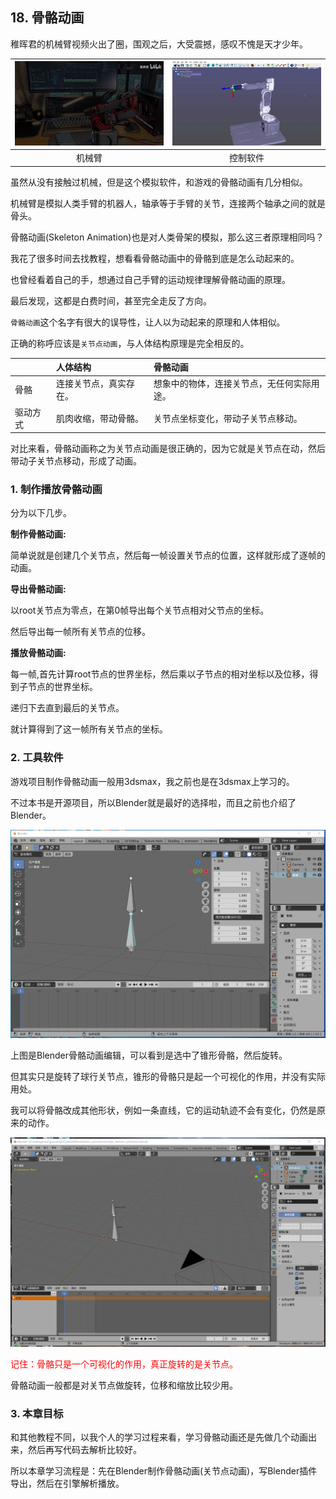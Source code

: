 ## 18. 骨骼动画

稚晖君的机械臂视频火出了圈，围观之后，大受震撼，感叹不愧是天才少年。

|![](../../imgs/skeleton_animation/huizhijun.gif)|![](../../imgs/skeleton_animation/jixiebi_moni_small.gif)|
|:--:|:--:|
|机械臂|控制软件|

虽然从没有接触过机械，但是这个模拟软件，和游戏的骨骼动画有几分相似。

机械臂是模拟人类手臂的机器人，轴承等于手臂的关节，连接两个轴承之间的就是骨头。

骨骼动画(Skeleton Animation)也是对人类骨架的模拟，那么这三者原理相同吗？

我花了很多时间去找教程，想看看骨骼动画中的骨骼到底是怎么动起来的。

也曾经看着自己的手，想通过自己手臂的运动规律理解骨骼动画的原理。

最后发现，这都是白费时间，甚至完全走反了方向。

`骨骼动画`这个名字有很大的误导性，让人以为动起来的原理和人体相似。

正确的称呼应该是`关节点动画`，与人体结构原理是完全相反的。


|   | 人体结构  | 骨骼动画  |
|---|:---|:---|
| 骨骼  | 连接关节点，真实存在。  | 想象中的物体，连接关节点，无任何实际用途。  |
| 驱动方式  | 肌肉收缩，带动骨骼。  | 关节点坐标变化，带动子关节点移动。  |



对比来看，骨骼动画称之为关节点动画是很正确的，因为它就是关节点在动，然后带动子关节点移动，形成了动画。


### 1. 制作播放骨骼动画

分为以下几步。

<b>制作骨骼动画:</b>

简单说就是创建几个关节点，然后每一帧设置关节点的位置，这样就形成了逐帧的动画。

<b>导出骨骼动画:</b>

以root关节点为零点，在第0帧导出每个关节点相对父节点的坐标。

然后导出每一帧所有关节点的位移。

<b>播放骨骼动画:</b>

每一帧,首先计算root节点的世界坐标，然后乘以子节点的相对坐标以及位移，得到子节点的世界坐标。

递归下去直到最后的关节点。

就计算得到了这一帧所有关节点的坐标。

### 2. 工具软件

游戏项目制作骨骼动画一般用3dsmax，我之前也是在3dsmax上学习的。

不过本书是开源项目，所以Blender就是最好的选择啦，而且之前也介绍了Blender。

![](../../imgs/skeleton_animation/blender_rotate_joint.gif)

上图是Blender骨骼动画编辑，可以看到是选中了锥形骨骼，然后旋转。

但其实只是旋转了球行关节点，锥形的骨骼只是起一个可视化的作用，并没有实际用处。

我可以将骨骼改成其他形状，例如一条直线，它的运动轨迹不会有变化，仍然是原来的动作。

![](../../imgs/skeleton_animation/bone_is_not_real.gif)

<font color=red>记住：骨骼只是一个可视化的作用，真正旋转的是关节点。</font>

骨骼动画一般都是对关节点做旋转，位移和缩放比较少用。

### 3. 本章目标

和其他教程不同，以我个人的学习过程来看，学习骨骼动画还是先做几个动画出来，然后再写代码去解析比较好。

所以本章学习流程是：先在Blender制作骨骼动画(关节点动画)，写Blender插件导出，然后在引擎解析播放。
